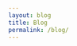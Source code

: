 ```yaml
---
layout: blog
title: Blog
permalink: /blog/
---
```


<!--- This child document initializes the page in Jekyll.
No WYSIWYG Content is Needed here. -->